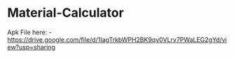 # Material-Calculator

Apk File here: - https://drive.google.com/file/d/1IagTrkbWPH2BK9qy0VLrv7PWaLEG2gYd/view?usp=sharing

